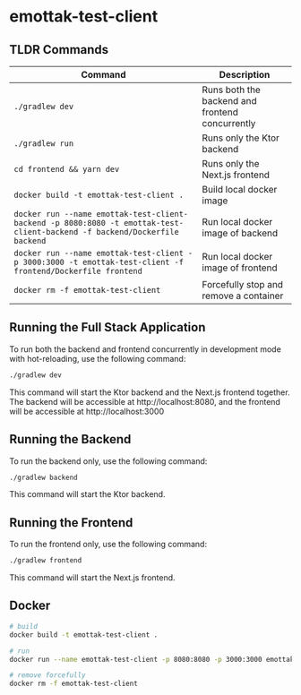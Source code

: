 # emottak-test-client

## TLDR Commands

| Command                                                                                                                   | Description                                     |
|---------------------------------------------------------------------------------------------------------------------------|-------------------------------------------------|
| `./gradlew dev`                                                                                                           | Runs both the backend and frontend concurrently |
| `./gradlew run`                                                                                                           | Runs only the Ktor backend                      |
| `cd frontend && yarn dev`                                                                                                 | Runs only the Next.js frontend                  |
| `docker build -t emottak-test-client .`                                                                                   | Build local docker image                        |
| `docker run --name emottak-test-client-backend -p 8080:8080 -t emottak-test-client-backend -f backend/Dockerfile backend` | Run local docker image of backend               |
| `docker run --name emottak-test-client -p 3000:3000 -t emottak-test-client -f frontend/Dockerfile frontend`               | Run local docker image of frontend              |
| `docker rm -f emottak-test-client`                                                                                        | Forcefully stop and remove a container          |

## Running the Full Stack Application

To run both the backend and frontend concurrently in development mode with hot-reloading, use the following command:

```bash
./gradlew dev
```

This command will start the Ktor backend and the Next.js frontend together. The backend will be accessible
at http://localhost:8080, and the frontend will be accessible at http://localhost:3000

## Running the Backend

To run the backend only, use the following command:

```bash
./gradlew backend
```

This command will start the Ktor backend.

## Running the Frontend

To run the frontend only, use the following command:

```bash
./gradlew frontend
```

This command will start the Next.js frontend.

## Docker

```bash
# build
docker build -t emottak-test-client .  

# run
docker run --name emottak-test-client -p 8080:8080 -p 3000:3000 emottak-test-client

# remove forcefully
docker rm -f emottak-test-client
```